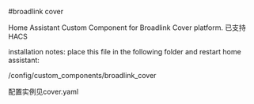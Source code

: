 #broadlink cover

Home Assistant Custom Component for Broadlink Cover platform. 已支持 HACS

installation notes: place this file in the following folder and restart home assistant:

/config/custom_components/broadlink_cover

配置实例见cover.yaml
